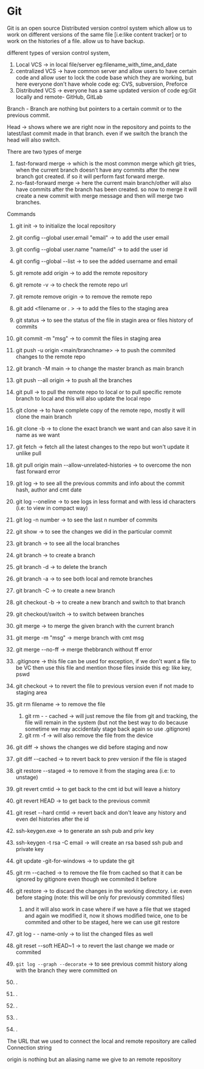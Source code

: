# Git

Git is an open source Distributed version control system which allow us to work on different versions of the same file [i.e:like content tracker] or to work on the histories of a file. allow us to have backup.

different types of version control system,

1. Local VCS → in local file/server eg:filename_with_time_and_date
2. centralized VCS → have common server and allow users to have certain code and allow user to lock the code base which they are working, but here everyone don't have whole code eg: CVS, subversion, Preforce
3. Distributed VCS → everyone has a same updated version of code eg:Git locally and remote- GitHub, GitLab

Branch - Branch are nothing but pointers to a certain commit or to the previous commit.

Head → shows  where we are right now in the repository and points to the latest/last commit made in that branch. even if we switch the branch the head will also switch.

There are two types of merge 

1. fast-forward merge → which is the most common merge which git tries, when the current branch doesn’t have any commits after the new branch got created. if so it will perform fast forward merge.
2. no-fast-forward merge → here the current main branch/other will also have commits after the branch has been created. so now to merge it will create a new commit with merge message and then will merge two branches.

Commands

1. git init → to initialize the local repository
2. git config --global user.email "email" → to add the user email
3. git config --global user.name "name/id" → to add the user id
4. git config --global --list → to see the added username and email
5. git remote add origin <url> → to add the remote repository
6. git remote -v → to check the remote repo url
7. git remote remove origin → to remove the remote repo
8. git add <filename or . > → to add the files to the staging area
9. git status → to see the status of the file in stagin area or files history of commits
10. git commit -m "msg" → to commit the files in staging area
11. git push -u origin <main/branchname> → to push the commited changes to the remote repo
12. git branch -M main → to change the master branch as main branch
13. git push --all origin → to push all the branches
14. git pull <url> → to pull the remote repo to local or to pull specific remote branch to local and this will also update the local repo
15. git clone <url> → to have complete copy of the remote repo, mostly it will clone the main branch
16. git clone -b <branchname> <url> → to clone the exact branch we want and can also save it in name as we want
17. git fetch <url> → fetch all the latest changes to the repo but won't update it unlike pull
18. git pull origin main --allow-unrelated-histories → to overcome the non fast forward error
19. git log → to see all the previous commits and info about the commit hash, author and cmt date
20. git log --oneline → to see logs in less format and with less id characters (i.e: to view in compact way)
21. git log -n number → to see the last n number of commits
22. git show <commitd> → to see the changes we did in the particular commit
23. git branch → to see all the local branches
24. git branch <bname> → to create a branch
25. git branch -d <bname> → to delete the branch
26. git branch -a → to see both local and remote branches
27. git branch -C <branchname> → to create a new branch
28. git checkout -b <branchname> → to  create a new branch and switch to that branch 
29. git checkout/switch <branchname> → to switch between branches
30. git merge <bname> → to merge the given branch with the current branch
31. git merge <bname> -m "msg" → merge branch with cmt msg
32. git merge --no-ff <bname> → merge thebbranch without ff error
33. .gitignore → this file can be used for exception, if we don't want a file to be VC then use this file and mention those files inside this eg: like key, pswd
34. git checkout <filename> → to revert the file to previous version even if not made to staging area
35. git rm filename → to remove the file
    1. git rm - - cached <filename> → will just remove the file from git and tracking, the file will remain in the system (but not the best way to do because sometime we may accidentaly stage back again so use .gitignore)
    2. git rm -f <filename> → will also remove the file from the device
36. git diff → shows the changes we did before staging and now
37. git diff --cached → to revert back to prev version if the file is staged
38. git restore --staged <filename> → to remove it from the staging area (i.e: to unstage)
39. git revert cmtid → to get back to the cmt id but will leave a history
40. git revert HEAD → to get back to the previous commit
41. git reset --hard cmtid → revert back and don't leave any history and even del histories after the id
42. ssh-keygen.exe → to generate an ssh pub and priv key
43. ssh-keygen -t rsa -C email → will create an rsa based ssh pub and private key
44. git update -git-for-windows → to update the git

41. git rm --cached <filename> → to remove the file from cached so that it can be ignored by gitignore even though we commited it before

1. git restore <filename> → to discard the changes in the working directory. i.e: even before staging (note: this will be only for previously commited files)
    1. and it will also work in case where if we have a file that we staged and again we modified it, now it shows modified twice, one to be commited and other to be staged, here we can use git restore
2. git log - - name-only → to list the changed files as well
3. git reset --soft HEAD~1 → to revert the last change we made or commited
4. `git log --graph --decorate` → to see previous commit history along with the branch they were committed on
5. .
6. .
7. .
8. .
9. .

The URL that we used to connect the local and remote repository are called Connection string

origin is nothing but an aliasing name we give to an remote repository